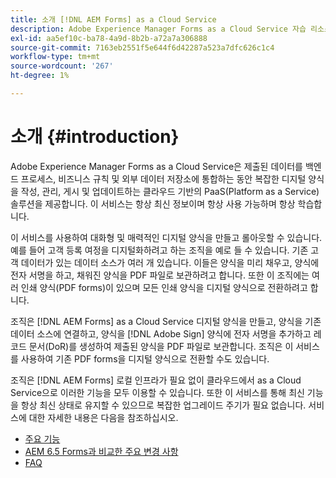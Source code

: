 ```yaml
---
title: 소개 [!DNL AEM Forms] as a Cloud Service
description: Adobe Experience Manager Forms as a Cloud Service 자습 리소스 및 설명서 링크
exl-id: aa5ef10c-ba78-4a9d-8b2b-a72a7a306888
source-git-commit: 7163eb2551f5e644f6d42287a523a7dfc626c1c4
workflow-type: tm+mt
source-wordcount: '267'
ht-degree: 1%

---
```


# 소개 {#introduction}

Adobe Experience Manager Forms as a Cloud Service은 제출된 데이터를 백엔드 프로세스, 비즈니스 규칙 및 외부 데이터 저장소에 통합하는 동안 복잡한 디지털 양식을 작성, 관리, 게시 및 업데이트하는 클라우드 기반의 PaaS(Platform as a Service) 솔루션을 제공합니다. 이 서비스는 항상 최신 정보이며 항상 사용 가능하며 항상 학습합니다.

이 서비스를 사용하여 대화형 및 매력적인 디지털 양식을 만들고 롤아웃할 수 있습니다. 예를 들어 고객 등록 여정을 디지털화하려고 하는 조직을 예로 들 수 있습니다. 기존 고객 데이터가 있는 데이터 소스가 여러 개 있습니다. 이들은 양식을 미리 채우고, 양식에 전자 서명을 하고, 채워진 양식을 PDF 파일로 보관하려고 합니다. 또한 이 조직에는 여러 인쇄 양식(PDF forms)이 있으며 모든 인쇄 양식을 디지털 양식으로 전환하려고 합니다.

조직은 [!DNL AEM Forms] as a Cloud Service 디지털 양식을 만들고, 양식을 기존 데이터 소스에 연결하고, 양식을 [!DNL Adobe Sign] 양식에 전자 서명을 추가하고 레코드 문서(DoR)를 생성하여 제출된 양식을 PDF 파일로 보관합니다. 조직은 이 서비스를 사용하여 기존 PDF forms을 디지털 양식으로 전환할 수도 있습니다.

조직은 [!DNL AEM Forms] 로컬 인프라가 필요 없이 클라우드에서 as a Cloud Service으로 이러한 기능을 모두 이용할 수 있습니다. 또한 이 서비스를 통해 최신 기능을 항상 최신 상태로 유지할 수 있으므로 복잡한 업그레이드 주기가 필요 없습니다. 서비스에 대한 자세한 내용은 다음을 참조하십시오.

* [주요 기능](key-features.md)
* [AEM 6.5 Forms과 비교한 주요 변경 사항](notable-changes.md)
* [FAQ](faq.md)
